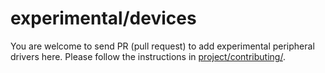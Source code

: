 # experimental/devices

You are welcome to send PR (pull request) to add experimental peripheral drivers
here. Please follow the instructions in
[project/contributing/](https://periph.io/project/contributing/).
